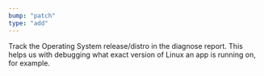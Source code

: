 ```yaml
---
bump: "patch"
type: "add"
---
```


Track the Operating System release/distro in the diagnose report. This helps us with debugging what exact version of Linux an app is running on, for example.
